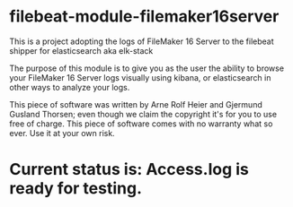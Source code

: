 # filebeat-module-filemaker16server
This is a project adopting the logs of FileMaker 16 Server to the filebeat shipper for elasticsearch aka elk-stack

The purpose of this module is to give you as the user the ability to browse your FileMaker 16 Server logs visually using kibana, or elasticsearch in other ways to analyze your logs.

This piece of software was written by Arne Rolf Heier and Gjermund Gusland Thorsen; even though we claim the copyright it's for you to use free of charge. This piece of software comes with no warranty what so ever. Use it at your own risk.

# Current status is: Access.log is ready for testing.
